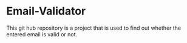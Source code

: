 # Email-Validator
This git hub repository is a project that is used to find out whether the entered email is valid or not.
